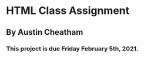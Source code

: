 # HTML Class Assignment

## By Austin Cheatham

### This project is due Friday February 5th, 2021. 
